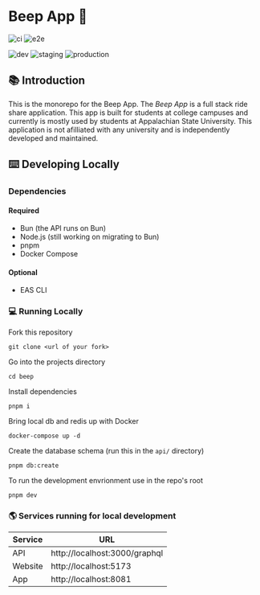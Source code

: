 # Beep App 🚕

![ci](https://github.com/bnussman/beep/actions/workflows/ci.yml/badge.svg)
![e2e](https://github.com/bnussman/beep/actions/workflows/e2e.yml/badge.svg)

![dev](https://github.com/bnussman/beep/actions/workflows/dev.yml/badge.svg)
![staging](https://github.com/bnussman/beep/actions/workflows/staging.yml/badge.svg)
![production](https://github.com/bnussman/beep/actions/workflows/production.yml/badge.svg?branch=production)


## 📚 Introduction

This is the monorepo for the Beep App. The *Beep App* is a full stack ride share application. This app is built for students at college campuses and currently is mostly used by students at Appalachian State University. This application is not afilliated with any university and is independently developed and maintained.

## ⌨️ Developing Locally

### Dependencies

#### Required
- Bun (the API runs on Bun)
- Node.js (still working on migrating to Bun)
- pnpm
- Docker Compose

#### Optional
- EAS CLI

### 💻 Running Locally

Fork this repository
```
git clone <url of your fork>
```

Go into the projects directory
```
cd beep
```

Install dependencies
```
pnpm i
```

Bring local db and redis up with Docker
```
docker-compose up -d
```

Create the database schema (run this in the `api/` directory)
```
pnpm db:create
```

To run the development envrionment use in the repo's root
```
pnpm dev
```

### 🌎 Services running for local development
| Service    | URL                           |
|------------|-------------------------------|
| API        | http://localhost:3000/graphql |
| Website    | http://localhost:5173         |
| App        | http://localhost:8081         |
